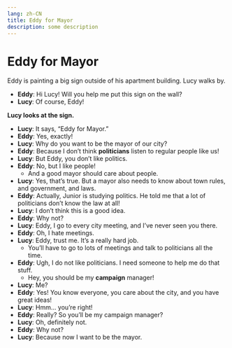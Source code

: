 ```yaml
---
lang: zh-CN
title: Eddy for Mayor
description: some description
---
```


# Eddy for Mayor

Eddy is painting a big sign outside of his apartment building. Lucy walks by.

- **Eddy**: Hi Lucy! Will you help me put this sign on the wall?
- **Lucy**: Of course, Eddy!

**Lucy looks at the sign.**

- **Lucy**: It says, “Eddy for Mayor.”
- **Eddy**: Yes, exactly!
- **Lucy**: Why do you want to be the mayor of our city?
- **Eddy**: Because I don’t think **politicians** listen to regular people like us!
- **Lucy**: But Eddy, you don’t like politics.
- **Eddy**: No, but I like people!
  - And a good mayor should care about people.
- **Lucy**: Yes, that’s true. But a mayor also needs to know about town rules, and government, and laws.
- **Eddy**: Actually, Junior is studying politics. He told me that a lot of politicians don’t know the law at all!
- **Lucy**: I don’t think this is a good idea.
- **Eddy**: Why not?
- **Lucy**: Eddy, I go to every city meeting, and I’ve never seen you there.
- **Eddy**: Oh, I hate meetings.
- **Lucy**: Eddy, trust me. It’s a really hard job.
  - You’ll have to go to lots of meetings and talk to politicians all the time.
- **Eddy**: Ugh, I do not like politicians. I need someone to help me do that stuff.
  - Hey, you should be my **campaign** manager!
- **Lucy**: Me?
- **Eddy**: Yes! You know everyone, you care about the city, and you have great ideas!
- **Lucy**: Hmm… you’re right!
- **Eddy**: Really? So you’ll be my campaign manager?
- **Lucy**: Oh, definitely not.
- **Eddy**: Why not?
- **Lucy**: Because now I want to be the mayor.
